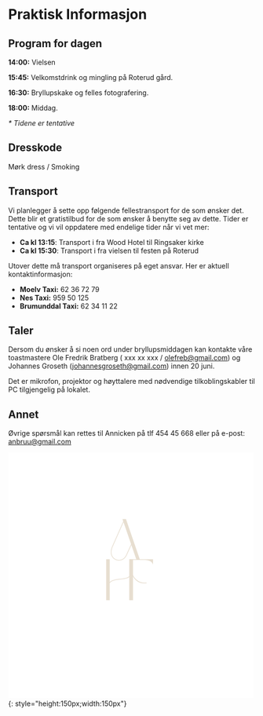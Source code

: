 # Praktisk Informasjon


## Program for dagen

**14:00:** Vielsen

**15:45:** Velkomstdrink og mingling på Roterud gård.

**16:30:** Bryllupskake og felles fotografering.

**18:00:** Middag.

*\* Tidene er tentative*

## Dresskode

Mørk dress / Smoking


## Transport
Vi planlegger å sette opp følgende fellestransport for de som ønsker det. Dette blir et gratistilbud for de som ønsker å benytte seg av dette. 
Tider er tentative og vi vil oppdatere med endelige tider når vi vet mer:

- **Ca kl 13:15**: Transport i fra Wood Hotel til Ringsaker kirke
- **Ca kl 15:30**: Transport i fra vielsen til festen på Roterud


Utover dette må transport organiseres på eget ansvar. Her er aktuell kontaktinformasjon:

- **Moelv Taxi:** 62 36 72 79
- **Nes Taxi:** 959 50 125
- **Brumunddal Taxi:** 62 34 11 22


## Taler 

Dersom du ønsker å si noen ord under bryllupsmiddagen kan kontakte våre toastmastere Ole Fredrik Bratberg ( xxx xx xxx / olefreb@gmail.com) og Johannes Groseth (johannesgroseth@gmail.com)
innen 20 juni.

Det er mikrofon, projektor og høyttalere med nødvendige tilkoblingskabler til PC tilgjengelig på lokalet.


## Annet

Øvrige spørsmål kan rettes til Annicken på tlf 454 45 668 eller på e-post: anbruu@gmail.com

![axhf](../Images/logo.png){: style="height:150px;width:150px"}
